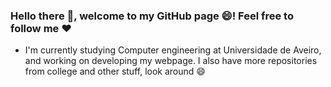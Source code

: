### Hello there 👋, welcome to my GitHub page 😄! Feel free to follow me :heart:
- I'm currently studying Computer engineering at Universidade de Aveiro, and working on developing my webpage.
I also have more repositories from college and other stuff, look around :smile:

